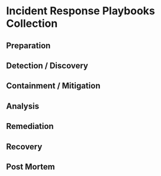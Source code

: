 # Incident Response Playbooks Collection

## Preparation

## Detection / Discovery

## Containment / Mitigation

## Analysis

## Remediation

## Recovery

## Post Mortem
